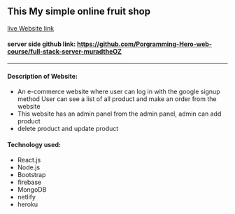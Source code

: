 ## This My simple online fruit shop

[live Website link](https://fruity-bd.netlify.app/)

#### server side github link: https://github.com/Porgramming-Hero-web-course/full-stack-server-muradtheOZ

----
#### Description of Website:
- An e-commerce website where user can log in with the google signup method
  User can see a list of all product and make an order from the website
- This website has an admin panel
  from the admin panel, admin can add product
- delete product and update product

#### Technology used:
 - React.js
 - Node.js
 - Bootstrap
 - firebase
 - MongoDB
 - netlify
 - heroku
